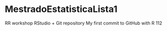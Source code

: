 # MestradoEstatisticaLista1
RR workshop RStudio + Git repository
My first commit to GitHub with R
112